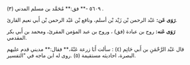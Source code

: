 ٥٦٠٩ -** فق:** مُحَمَّد بن مسلم المدني (٣) .

**رَوَى عَن:** عَبْد الرحمن بْن زَيْد بْن أسلم، ونافع بْن عَبْد الرحمن بْن أَبي نعيم القارئ.

**رَوَى عَنه:** روح بن عبادة (فق) ، وروح بن عبد المؤمن المقرئ، ومحمد بن أَبي بكر المقدمي.

قال عَبْد الرَّحْمَنِ بن أَبي حَاتِم (٤) : سألت أَبَا زرعة عَنْهُ،** فقال:** مديني قدم عليهم البصرة، احاديثه مستقيمة (٥) .روى له ابن ماجه في "التفسير.